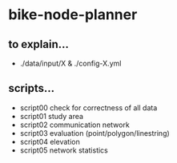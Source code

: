 # bike-node-planner

## to explain... 

* ./data/input/X & ./config-X.yml

## scripts...

* script00 check for correctness of all data
* script01 study area
* script02 communication network
* script03 evaluation (point/polygon/linestring)
* script04 elevation
* script05 network statistics